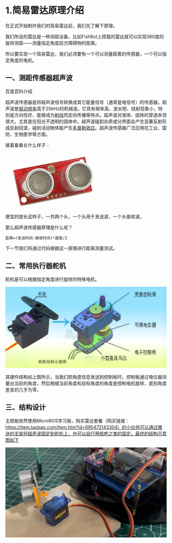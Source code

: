 # 1.简易雷达原理介绍

在正式开始制作我们的简易雷达前，我们先了解下原理。

我们所说的雷达是一种测距设备，比如FishBot上搭载的雷达就可以实现360度的旋转测距——测量指定角度前方障碍物的距离。

所以要实现一个简易雷达，我们必须要有一个可以测量距离的传感器，一个可以指定角度的电机。



## 一、测距传感器超声波

百度百科介绍

超声波传感器是将超声波信号转换成其它能量信号（通常是电信号）的传感器。超声波是[振动频率](https://baike.baidu.com/item/振动频率/8068137)高于20kHz的机械波。它具有频率高、波长短、绕射现象小，特别是方向性好、能够成为[射线](https://baike.baidu.com/item/射线/327964)而定向传播等特点。超声波对液体、固体的穿透本领很大，尤其是在阳光不透明的固体中。超声波碰到杂质或分界面会产生显著反射形成反射回波，碰到活动物体能产生[多普勒效应](https://baike.baidu.com/item/多普勒效应/115710)。超声波传感器广泛应用在工业、国防、生物医学等方面。

接着看看长什么样子：

![img](1.%E7%AE%80%E6%98%93%E9%9B%B7%E8%BE%BE%E5%8E%9F%E7%90%86%E4%BB%8B%E7%BB%8D/imgs/image-20220429113619974.png)

便宜的就长这样子，一共两个头，一个头用于发送波，一个头接收波。

那么超声波传感器原理是什么呢？

```
距离=(发送时间-接收时间)*速度/2
```

下一节我们将通过代码根据这一原理进行距离测量测试。

## 二、常用执行器舵机

舵机是可以根据指定角度进行旋转的特殊电机。

![9克舵机及其拆解 - DF创客社区 - 分享创造的喜悦](1.%E7%AE%80%E6%98%93%E9%9B%B7%E8%BE%BE%E5%8E%9F%E7%90%86%E4%BB%8B%E7%BB%8D/imgs/142337vxx1av3eox3en1n3.jpg)

其硬件结构如上图所示，当我们把角度信息发送到控制板时，控制板通过电位器测量出当前的角度，然后根据当前角度和目标角度的角度差控制电机旋转，直到角度差变的几乎为零。



## 三、结构设计

主控板依然使用MicroROS学习板，购买雷达套餐（购买链接：https://item.taobao.com/item.htm?id=695473143304）的小伙伴可以通过赠送的支架将超声波固定到舵机上，也可以自行用胶枪之类的固定。最终的结构示意图如下

![image-20230123180643802](1.%E7%AE%80%E6%98%93%E9%9B%B7%E8%BE%BE%E5%8E%9F%E7%90%86%E4%BB%8B%E7%BB%8D/imgs/image-20230123180643802.png)







